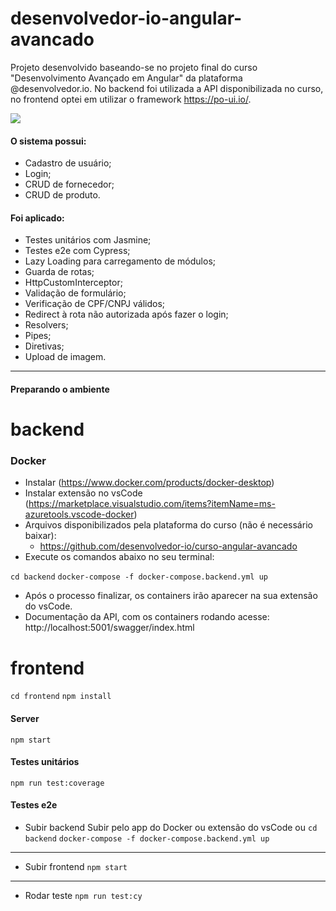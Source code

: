 # desenvolvedor-io-angular-avancado
Projeto desenvolvido baseando-se no projeto final do curso "Desenvolvimento Avançado em Angular" da plataforma @desenvolvedor.io.
No backend foi utilizada a API disponibilizada no curso, no frontend optei em utilizar o framework https://po-ui.io/.

<div align="center">
<img src='https://github.com/felipexmantovani/desenvolvedor-io-angular-avancado/blob/main/screen.gif' style="min-width: 100%" />
</div>

#### O sistema possui:
- Cadastro de usuário;
- Login;
- CRUD de fornecedor;
- CRUD de produto.

#### Foi aplicado:
- Testes unitários com Jasmine;
- Testes e2e com Cypress;
- Lazy Loading para carregamento de módulos;
- Guarda de rotas;
- HttpCustomInterceptor;
- Validação de formulário;
- Verificação de CPF/CNPJ válidos;
- Redirect à rota não autorizada após fazer o login;
- Resolvers;
- Pipes;
- Diretivas;
- Upload de imagem.

---

#### Preparando o ambiente

# backend
### Docker
- Instalar (https://www.docker.com/products/docker-desktop)
- Instalar extensão no vsCode (https://marketplace.visualstudio.com/items?itemName=ms-azuretools.vscode-docker)
- Arquivos disponibilizados pela plataforma do curso (não é necessário baixar):
  - https://github.com/desenvolvedor-io/curso-angular-avancado
- Execute os comandos abaixo no seu terminal:

`
cd backend
`
`
docker-compose -f docker-compose.backend.yml up
`
- Após o processo finalizar, os containers irão aparecer na sua extensão do vsCode.
- Documentação da API, com os containers rodando acesse: http://localhost:5001/swagger/index.html

# frontend
`
cd frontend
`
`
npm install
`

#### Server
`
npm start
`

#### Testes unitários
`
npm run test:coverage
`

#### Testes e2e
- Subir backend
Subir pelo app do Docker ou extensão do vsCode
ou
`
cd backend
`
`
docker-compose -f docker-compose.backend.yml up
`
---
- Subir frontend
`
npm start
`
---
- Rodar teste
`
npm run test:cy
`

